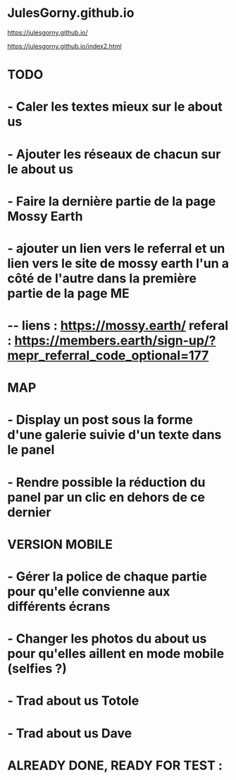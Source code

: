 # JulesGorny.github.io
https://julesgorny.github.io/

https://julesgorny.github.io/index2.html

# TODO
# - Caler les textes mieux sur le about us
# - Ajouter les réseaux de chacun sur le about us
# - Faire la dernière partie de la page Mossy Earth
# - ajouter un lien vers le referral et un lien vers le site de mossy earth l'un a côté de l'autre dans la première partie de la page ME
# -- liens : https://mossy.earth/ referal : https://members.earth/sign-up/?mepr_referral_code_optional=177

# MAP 
# - Display un post sous la forme d'une galerie suivie d'un texte dans le panel
# - Rendre possible la réduction du panel par un clic en dehors de ce dernier

# VERSION MOBILE
# - Gérer la police de chaque partie pour qu'elle convienne aux différents écrans
# - Changer les photos du about us pour qu'elles aillent en mode mobile (selfies ?)

# - Trad about us Totole
# - Trad about us Dave


# ALREADY DONE, READY FOR TEST :